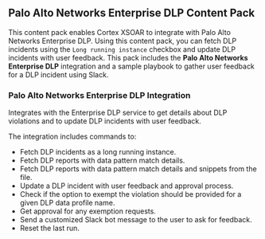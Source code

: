 ## Palo Alto Networks Enterprise DLP Content Pack

This content pack enables Cortex XSOAR to integrate with Palo Alto Networks Enterprise DLP. Using this content pack, you can fetch DLP incidents using the `Long running instance` checkbox and update DLP incidents with user feedback. This pack includes the **Palo Alto Networks Enterprise DLP** integration and a sample playbook to gather user feedback for a DLP incident using Slack.


### Palo Alto Networks Enterprise DLP Integration

Integrates with the Enterprise DLP service to get details about DLP violations and to update DLP incidents with user feedback.

The integration includes commands to:

- Fetch DLP incidents as a long running instance.
- Fetch DLP reports with data pattern match details.
- Fetch DLP reports with data pattern match details and snippets from the file.
- Update a DLP incident with user feedback and approval process.
- Check if the option to exempt the violation should be provided for a given DLP data profile name.
- Get approval for any exemption requests.
- Send a customized Slack bot message to the user to ask for feedback.
- Reset the last run.
